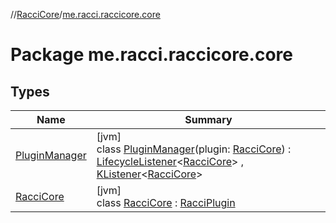 //[RacciCore](../../index.md)/[me.racci.raccicore.core](index.md)

# Package me.racci.raccicore.core

## Types

| Name | Summary |
|---|---|
| [PluginManager](-plugin-manager/index.md) | [jvm]<br>class [PluginManager](-plugin-manager/index.md)(plugin: [RacciCore](-racci-core/index.md)) : [LifecycleListener](../me.racci.raccicore.api.lifecycle/-lifecycle-listener/index.md)&lt;[RacciCore](-racci-core/index.md)&gt; , [KListener](../me.racci.raccicore.api.extensions/-k-listener/index.md)&lt;[RacciCore](-racci-core/index.md)&gt; |
| [RacciCore](-racci-core/index.md) | [jvm]<br>class [RacciCore](-racci-core/index.md) : [RacciPlugin](../me.racci.raccicore.api.plugin/-racci-plugin/index.md) |
